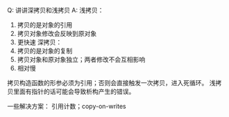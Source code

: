 Q: 讲讲深拷贝和浅拷贝
A:
浅拷贝：
1. 拷贝的是对象的引用
2. 拷贝对象修改会反映到原对象
3. 更快速
深拷贝：
1. 拷贝的是对象的复制
2. 拷贝对象和原对象独立；两者修改不会互相影响
3. 相对慢

拷贝构造函数的形参必须为引用；否则会直接触发一次拷贝，进入死循环。
浅拷贝里面有指针的话可能会导致析构产生的错误。

一些解决方案： 引用计数；copy-on-writes